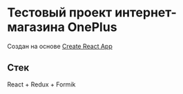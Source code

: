 # Тестовый проект интернет-магазина OnePlus

Создан на основе [Create React App](https://github.com/facebook/create-react-app)

## Стек

React + Redux + Formik

